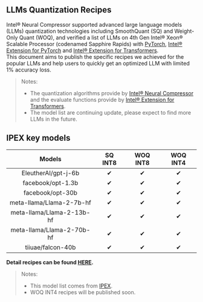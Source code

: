 LLMs Quantization Recipes
---

Intel® Neural Compressor supported advanced large language models (LLMs) quantization technologies including SmoothQuant (SQ) and Weight-Only Quant (WOQ), 
and verified a list of LLMs on 4th Gen Intel® Xeon® Scalable Processor (codenamed Sapphire Rapids) with [PyTorch](https://pytorch.org/), 
[Intel® Extension for PyTorch](https://github.com/intel/intel-extension-for-pytorch) and [Intel® Extension for Transformers](https://github.com/intel/intel-extension-for-transformers).   
This document aims to publish the specific recipes we achieved for the popular LLMs and help users to quickly get an optimized LLM with limited 1% accuracy loss.

> Notes:  
> - The quantization algorithms provide by [Intel® Neural Compressor](https://github.com/intel/neural-compressor) and the evaluate functions provide by [Intel® Extension for Transformers](https://github.com/intel/intel-extension-for-transformers).    
> - The model list are continuing update, please expect to find more LLMs in the future. 

## IPEX key models
|          Models           | SQ INT8 | WOQ INT8 | WOQ INT4 |
|:-------------------------:|:-------:|:--------:|:--------:|
|    EleutherAI/gpt-j-6b    |    ✔    |    ✔     |    ✔    |
|   facebook/opt-1.3b       |    ✔    |    ✔     |    ✔    |
|     facebook/opt-30b      |    ✔    |    ✔     |    ✔    |
| meta-llama/Llama-2-7b-hf  |    ✔    |    ✔     |    ✔    |
| meta-llama/Llama-2-13b-hf |    ✔    |    ✔     |    ✔    |
| meta-llama/Llama-2-70b-hf |    ✔    |    ✔     |    ✔    |
|     tiiuae/falcon-40b     |    ✔    |    ✔     |    ✔    |
 
**Detail recipes can be found [HERE](https://github.com/intel/intel-extension-for-transformers/blob/main/examples/huggingface/pytorch/text-generation/quantization/llm_quantization_recipes.md).**
> Notes: 
> - This model list comes from [IPEX](https://intel.github.io/intel-extension-for-pytorch/cpu/latest/tutorials/llm.html).  
> - WOQ INT4 recipes will be published soon.    
